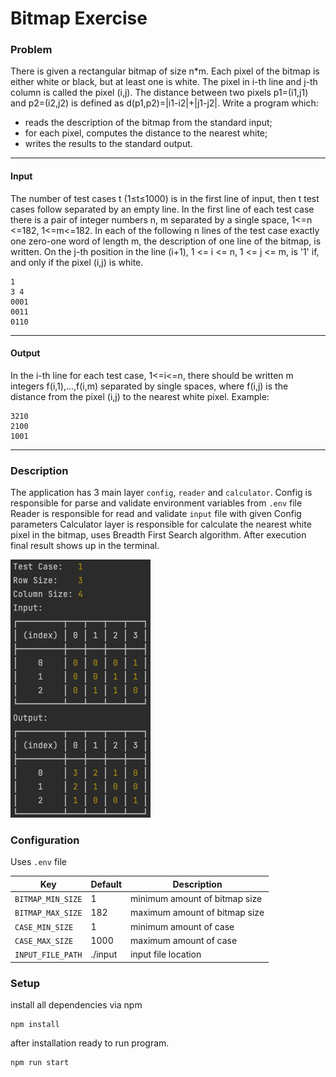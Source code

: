 # Bitmap Exercise

### Problem

There is given a rectangular bitmap of size n*m. Each pixel of the bitmap is either white or black, but at least one is white. The pixel in i-th line and j-th column is called the pixel (i,j). The distance between two pixels p1=(i1,j1) and p2=(i2,j2) is defined as d(p1,p2)=|i1-i2|+|j1-j2|. Write a program which:

* reads the description of the bitmap from the standard input;
* for each pixel, computes the distance to the nearest white;
* writes the results to the standard output.
---
#### Input
The number of test cases t (1≤t≤1000) is in the first line of input, then t test cases follow separated by an empty line. In the first line of each test case there is a pair of integer numbers n, m separated by a single space, 1<=n <=182, 1<=m<=182. In each of the following n lines of the test case exactly one zero-one word of length m, the description of one line of the bitmap, is written. On the j-th position in the line (i+1), 1 <= i <= n, 1 <= j <= m, is '1' if, and only if the pixel (i,j) is white.

```
1
3 4
0001
0011
0110
```
---

#### Output
In the i-th line for each test case, 1<=i<=n, there should be written m integers f(i,1),...,f(i,m) separated by single spaces, where f(i,j) is the distance from the pixel (i,j) to the nearest white pixel. Example:
```
3210
2100
1001
```
---
### Description

The application has 3 main layer `config`, `reader` and `calculator`. Config is responsible for parse and validate environment variables from `.env` file
Reader is responsible for read and validate `input` file with given Config parameters
Calculator layer is responsible for calculate the nearest white pixel in the bitmap, uses Breadth First Search algorithm.
After execution final result shows up in the terminal.

![Example output](./docs/console.png)

### Configuration
Uses `.env` file

| Key               | Default | Description                   |
|-------------------|---------|-------------------------------|
| `BITMAP_MIN_SIZE` | 1       | minimum amount of bitmap size |
| `BITMAP_MAX_SIZE` | 182     | maximum amount of bitmap size |
| `CASE_MIN_SIZE`   | 1       | minimum amount of case        |
| `CASE_MAX_SIZE`   | 1000    | maximum amount of case        |
| `INPUT_FILE_PATH` | ./input | input file location           |

### Setup
install all dependencies via npm

```shell
npm install
```
after installation ready to run program.

```shell
npm run start
```
